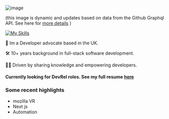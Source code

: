 ![image](https://pbs.twimg.com/profile_banners/1402918520825028611/1679581709/1080x360)

(this image is dynamic and updates based on data from the Github Graphql API. See here for [more details](https://github.com/james-a-rob/dynamic-github-header) )

[![My Skills](https://skillicons.dev/icons?i=js,ts,nodejs,py,aws)](https://skillicons.dev)

🥑 Im a Developer advocate based in the UK. 

🛠️ 10+ years background in full-stack software development. 

👨‍🏫 Driven by sharing knowledge and empowering developers.


#### Currently looking for DevRel roles. See my full resume [here](https://resume.io/r/WBsfyyp9x)

### Some recent highlights
 - mozilla VR
 - Next js
 - Automation
